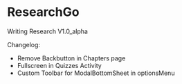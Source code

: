 # ResearchGo
Writing Research
V1.0_alpha

Changelog:
- Remove Backbutton in Chapters page
- Fullscreen in Quizzes Activity
- Custom Toolbar for ModalBottomSheet in optionsMenu
